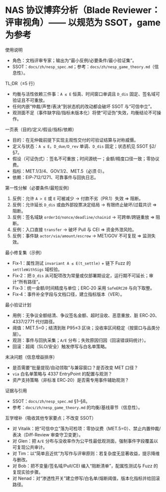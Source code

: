 # NAS 协议博弈分析（Blade Reviewer：评审视角）—— 以规范为 SSOT，game 为参考

使用说明
- 角色：文档评审专家；输出为“最小反例/必要条件/最小验证集”。
- SSOT：`docs/zh/nesp_spec.md`；参考：`docs/zh/nesp_game_theory.md`（信息性）。

TL;DR（≤5 行）
- 均衡与活性依赖三件事：`A ≤ E` 恒真、时间窗口单调且 `D_dis` 固定、签名域可验证且不可重放。
- 任何内嵌“仲裁/声誉/表决”到状态机的改动都会破坏 SSOT 与“可信中立”。
- 观测面不足（事件缺字段/指标未版本化）将使“可证伪”失效，均衡结论不可操作。

一页表（目的/定义/假设/指标/依赖）
- 目的：在无仲裁前提下实现主观性交付的可验证结算与对称威慑。
- 定义与状态：`A ≤ E`，`D_due/D_rev` 单调、`D_dis` 固定；状态机见 SSOT §2/§7。
- 假设（可证伪式）：签名不可重放；时间源统一；金额/精度口径一致；零协议费。
- 指标：MET.1/3/4、GOV.1/2、MET.5（必须 0）。
- 依赖：EIP‑712/1271、可靠事件与回执日志。

第一性分解（必要条件/最短反例）
1) 反例：允许 `A > E` 或 `E` 可被减少 → 付款不劣（PR.1）失效 ⇒ 阻断。
2) 反例：允许延长 `D_dis` 或由外部投票决定结局 → 有限终止破坏/过载共识 ⇒ 阻断。
3) 反例：签名域缺 `orderId/nonce/deadline/chainid` → 可跨单/跨链重放 ⇒ 阻断。
4) 反例：入口直接 `transfer` → 破坏 Pull 与 CEI ⇒ 资金外泄风险。
5) 反例：事件缺 `actor/via/amount/escrow` → MET/GOV 不可复现 ⇒ 监测失效。

最小修复集（示例）
- Fix‑1：属性测试 `invariant A ≤ E(t_settle)` + 链下 Fuzz 的 `settleWithSigs` 域校验。
- Fix‑2：把 `D_dis` 从可配项改为常量或仅部署期设定，运行期不可延长；审计“所有路径”。
- Fix‑3：统一金额/时间精度与单位；ERC‑20 采用 `SafeERC20` 与向下取整。
- Fix‑4：事件补全字段与文档口径，建立指标版本（VER）。

最小验证计划
- 用例：无争议全额结清、争议签名金额、超时没收、恶意重放、脏 ERC‑20、4337/2771 代付路径。
- 阈值：MET.5=0；结清到账 P95≤3 区块；没收率区间稳定（按窗口与品类分层）。
- 观测：事件与回执采集；`A/E` 分布；失败原因归因（回滚错误码统计）。
- 回滚：超阈（SLO/安全）触发停写与白名单策略。

未决问题（信息增益排序）
- 是否需要“批量提现/自动领取”与兼容窗口？是否改变 MET 口径？
- `via` 白名单策略与 4337 EntryPoint 的配置与观测？
- 资产支持策略（非标准 ERC‑20）是否需专用事件辅助观测？

证据与引用
- SSOT：`docs/zh/nesp_spec.md` §1–§8。
- 参考：`docs/zh/nesp_game_theory.md` 的均衡/基线章节（信息性）。

互学增补（吸收其他专家要点；不改变 SSOT）
- 对 Vitalik：把“可信中立”落为可检项：零协议费（MET.5=0）、禁止内置仲裁/表决（Diff-Review 审查守卫变更）。
- 对 Glen：把 `A/E` 分布与没收率作为公平性最低观测面，强制事件字段覆盖以可复现公共审计。
- 对 Tim：以“简单且近优”为写作与评审原则：若复杂度无显著收益，提示降维与删改。
- 对 Bob：把不变量/签名域/Pull/CEI 编入“阻断清单”，配属性测试与 Fuzz 的复现实验步骤。
- 对 Nenad：对“渗透性开关”建立停写/白名单/熔断阈值，版本化指标并给回滚路径。
